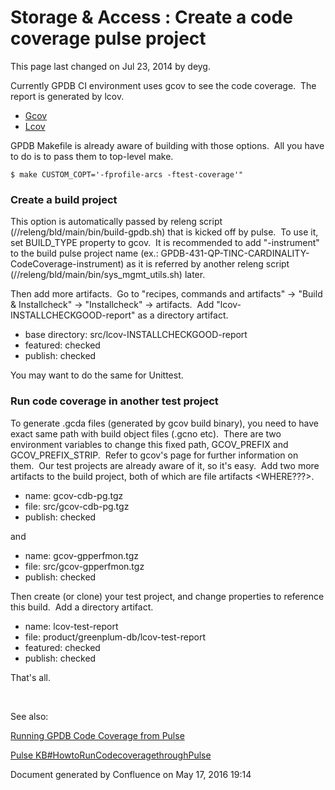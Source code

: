 <span id="title-text"> Storage & Access : Create a code coverage pulse project </span>
======================================================================================

This page last changed on Jul 23, 2014 by deyg.

Currently GPDB CI environment uses gcov to see the code coverage.  The report is generated by lcov.

-   <a href="http://gcc.gnu.org/onlinedocs/gcc/Gcov.md" class="external-link">Gcov</a>
-   <a href="http://ltp.sourceforge.net/coverage/lcov.php" class="external-link">Lcov</a>

GPDB Makefile is already aware of building with those options.  All you have to do is to pass them to top-level make.

    $ make CUSTOM_COPT='-fprofile-arcs -ftest-coverage'"

### Create a build project

This option is automatically passed by releng script (//releng/bld/main/bin/build-gpdb.sh) that is kicked off by pulse.  To use it, set BUILD\_TYPE property to gcov.  It is recommended to add "-instrument" to the build pulse project name (ex.: GPDB-431-QP-TINC-CARDINALITY-CodeCoverage-instrument) as it is referred by another releng script (//releng/bld/main/bin/sys\_mgmt\_utils.sh) later.

Then add more artifacts.  Go to "recipes, commands and artifacts" -&gt; "Build & Installcheck" -&gt; "Installcheck" -&gt; artifacts.  Add "lcov-INSTALLCHECKGOOD-report" as a directory artifact.

-   base directory: src/lcov-INSTALLCHECKGOOD-report
-   featured: checked
-   publish: checked

You may want to do the same for Unittest.

### Run code coverage in another test project

To generate .gcda files (generated by gcov build binary), you need to have exact same path with build object files (.gcno etc).  There are two environment variables to change this fixed path, GCOV\_PREFIX and GCOV\_PREFIX\_STRIP.  Refer to gcov's page for further information on them.  Our test projects are already aware of it, so it's easy.  Add two more artifacts to the build project, both of which are file artifacts &lt;WHERE???&gt;.

-   name: gcov-cdb-pg.tgz
-   file: src/gcov-cdb-pg.tgz
-   publish: checked

and

-   name: gcov-gpperfmon.tgz
-   file: src/gcov-gpperfmon.tgz
-   publish: checked

Then create (or clone) your test project, and change properties to reference this build.  Add a directory artifact.

-   name: lcov-test-report
-   file: product/greenplum-db/lcov-test-report
-   featured: checked
-   publish: checked

That's all.

 

See also:

[Running GPDB Code Coverage from Pulse](https://confluence.eng.pivotal.io/display/ECHO/Running+GPDB+Code+Coverage+from+Pulse)

[Pulse KB\#HowtoRunCodecoveragethroughPulse](https://confluence.eng.pivotal.io/display/QA/Pulse+KB#PulseKB-HowtoRunCodecoveragethroughPulse)

Document generated by Confluence on May 17, 2016 19:14


